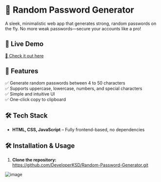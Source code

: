 # 🔐 Random Password Generator  

A sleek, minimalistic web app that generates strong, random passwords on the fly. No more weak passwords—secure your accounts like a pro!  

## 🚀 Live Demo  
[🔗 Check it out here](https://developerksd.github.io/Random-Password-Generator/) 

## 🎯 Features  
✅ Generate random passwords between 4 to 50 characters  
✅ Supports uppercase, lowercase, numbers, and special characters  
✅ Simple and intuitive UI  
✅ One-click copy to clipboard  

## 🛠️ Tech Stack  
- **HTML, CSS, JavaScript** – Fully frontend-based, no dependencies  

## 🛠️ Installation & Usage  

1. **Clone the repository:**  
   https://github.com/DeveloperKSD/Random-Password-Generator.git

   
![image](https://github.com/user-attachments/assets/e2a510e5-524e-469e-8743-2951d42a1ba1)
